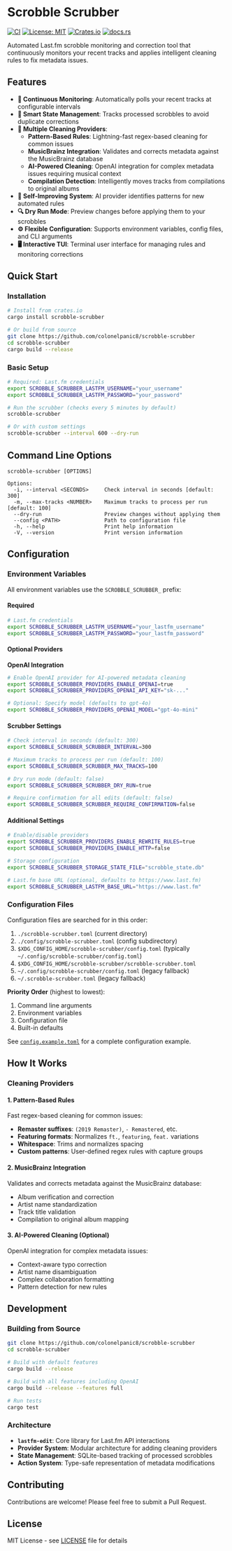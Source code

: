 # Scrobble Scrubber

[![CI](https://github.com/colonelpanic8/scrobble-scrubber/actions/workflows/ci.yml/badge.svg)](https://github.com/colonelpanic8/scrobble-scrubber/actions/workflows/ci.yml)
[![License: MIT](https://img.shields.io/badge/License-MIT-yellow.svg)](https://opensource.org/licenses/MIT)
[![Crates.io](https://img.shields.io/crates/v/scrobble-scrubber.svg)](https://crates.io/crates/scrobble-scrubber)
[![docs.rs](https://docs.rs/scrobble-scrubber/badge.svg)](https://docs.rs/scrobble-scrubber)

Automated Last.fm scrobble monitoring and correction tool that continuously monitors your recent tracks and applies intelligent cleaning rules to fix metadata issues.

## Features

- **🔄 Continuous Monitoring**: Automatically polls your recent tracks at configurable intervals
- **💾 Smart State Management**: Tracks processed scrobbles to avoid duplicate corrections
- **🧹 Multiple Cleaning Providers**:
  - **Pattern-Based Rules**: Lightning-fast regex-based cleaning for common issues
  - **MusicBrainz Integration**: Validates and corrects metadata against the MusicBrainz database
  - **AI-Powered Cleaning**: OpenAI integration for complex metadata issues requiring musical context
  - **Compilation Detection**: Intelligently moves tracks from compilations to original albums
- **🎯 Self-Improving System**: AI provider identifies patterns for new automated rules
- **🔍 Dry Run Mode**: Preview changes before applying them to your scrobbles
- **⚙️ Flexible Configuration**: Supports environment variables, config files, and CLI arguments
- **🖥️ Interactive TUI**: Terminal user interface for managing rules and monitoring corrections

## Quick Start

### Installation

```bash
# Install from crates.io
cargo install scrobble-scrubber

# Or build from source
git clone https://github.com/colonelpanic8/scrobble-scrubber
cd scrobble-scrubber
cargo build --release
```

### Basic Setup

```bash
# Required: Last.fm credentials
export SCROBBLE_SCRUBBER_LASTFM_USERNAME="your_username"
export SCROBBLE_SCRUBBER_LASTFM_PASSWORD="your_password"

# Run the scrubber (checks every 5 minutes by default)
scrobble-scrubber

# Or with custom settings
scrobble-scrubber --interval 600 --dry-run
```

## Command Line Options

```
scrobble-scrubber [OPTIONS]

Options:
  -i, --interval <SECONDS>     Check interval in seconds [default: 300]
  -m, --max-tracks <NUMBER>    Maximum tracks to process per run [default: 100]
  --dry-run                    Preview changes without applying them
  --config <PATH>              Path to configuration file
  -h, --help                   Print help information
  -V, --version                Print version information
```

## Configuration

### Environment Variables

All environment variables use the `SCROBBLE_SCRUBBER_` prefix:

#### Required
```bash
# Last.fm credentials
export SCROBBLE_SCRUBBER_LASTFM_USERNAME="your_lastfm_username"
export SCROBBLE_SCRUBBER_LASTFM_PASSWORD="your_lastfm_password"
```

#### Optional Providers

**OpenAI Integration**
```bash
# Enable OpenAI provider for AI-powered metadata cleaning
export SCROBBLE_SCRUBBER_PROVIDERS_ENABLE_OPENAI=true
export SCROBBLE_SCRUBBER_PROVIDERS_OPENAI_API_KEY="sk-..."

# Optional: Specify model (defaults to gpt-4o)
export SCROBBLE_SCRUBBER_PROVIDERS_OPENAI_MODEL="gpt-4o-mini"
```

#### Scrubber Settings
```bash
# Check interval in seconds (default: 300)
export SCROBBLE_SCRUBBER_SCRUBBER_INTERVAL=300

# Maximum tracks to process per run (default: 100)
export SCROBBLE_SCRUBBER_SCRUBBER_MAX_TRACKS=100

# Dry run mode (default: false)
export SCROBBLE_SCRUBBER_SCRUBBER_DRY_RUN=true

# Require confirmation for all edits (default: false)
export SCROBBLE_SCRUBBER_SCRUBBER_REQUIRE_CONFIRMATION=false
```

#### Additional Settings
```bash
# Enable/disable providers
export SCROBBLE_SCRUBBER_PROVIDERS_ENABLE_REWRITE_RULES=true
export SCROBBLE_SCRUBBER_PROVIDERS_ENABLE_HTTP=false

# Storage configuration
export SCROBBLE_SCRUBBER_STORAGE_STATE_FILE="scrobble_state.db"

# Last.fm base URL (optional, defaults to https://www.last.fm)
export SCROBBLE_SCRUBBER_LASTFM_BASE_URL="https://www.last.fm"
```

### Configuration Files

Configuration files are searched for in this order:
1. `./scrobble-scrubber.toml` (current directory)
2. `./config/scrobble-scrubber.toml` (config subdirectory)
3. `$XDG_CONFIG_HOME/scrobble-scrubber/config.toml` (typically `~/.config/scrobble-scrubber/config.toml`)
4. `$XDG_CONFIG_HOME/scrobble-scrubber/scrobble-scrubber.toml`
5. `~/.config/scrobble-scrubber/config.toml` (legacy fallback)
6. `~/.scrobble-scrubber.toml` (legacy fallback)

**Priority Order** (highest to lowest):
1. Command line arguments
2. Environment variables
3. Configuration file
4. Built-in defaults

See [`config.example.toml`](config.example.toml) for a complete configuration example.

## How It Works

### Cleaning Providers

#### 1. Pattern-Based Rules
Fast regex-based cleaning for common issues:
- **Remaster suffixes**: `(2019 Remaster)`, `- Remastered`, etc.
- **Featuring formats**: Normalizes `ft.`, `featuring`, `feat.` variations
- **Whitespace**: Trims and normalizes spacing
- **Custom patterns**: User-defined regex rules with capture groups

#### 2. MusicBrainz Integration
Validates and corrects metadata against the MusicBrainz database:
- Album verification and correction
- Artist name standardization
- Track title validation
- Compilation to original album mapping

#### 3. AI-Powered Cleaning (Optional)
OpenAI integration for complex metadata issues:
- Context-aware typo correction
- Artist name disambiguation
- Complex collaboration formatting
- Pattern detection for new rules

## Development

### Building from Source

```bash
git clone https://github.com/colonelpanic8/scrobble-scrubber
cd scrobble-scrubber

# Build with default features
cargo build --release

# Build with all features including OpenAI
cargo build --release --features full

# Run tests
cargo test
```

### Architecture

- **`lastfm-edit`**: Core library for Last.fm API interactions
- **Provider System**: Modular architecture for adding cleaning providers
- **State Management**: SQLite-based tracking of processed scrobbles
- **Action System**: Type-safe representation of metadata modifications

## Contributing

Contributions are welcome! Please feel free to submit a Pull Request.

## License

MIT License - see [LICENSE](LICENSE) file for details

